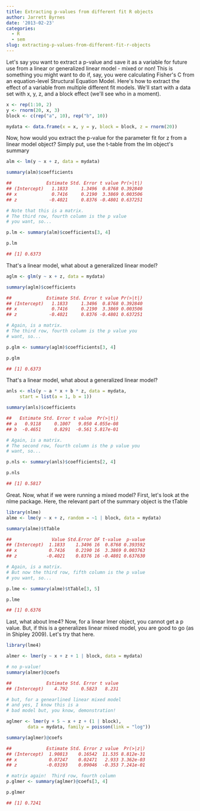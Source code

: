 ```yaml
---
title: Extracting p-values from different fit R objects
author: Jarrett Byrnes
date: '2013-02-23'
categories:
  - R
  - sem
slug: extracting-p-values-from-different-fit-r-objects
---
```


Let's say you want to extract a p-value and save it as a variable for future use from a linear or generalized linear model - mixed or non!  This is something you might want to do if, say, you were calculating Fisher's C from an equation-level Structural Equation Model.  Here's how to extract the effect of a variable from multiple different fit models.  We'll start with a data set with x, y, z, and a block effect (we'll see who in a moment).

```r
x <- rep(1:10, 2)
y <- rnorm(20, x, 3)
block <- c(rep("a", 10), rep("b", 10))

mydata <- data.frame(x = x, y = y, block = block, z = rnorm(20))
```

Now, how would you extract the p-value for the parameter fit for z from a linear model object?  Simply put, use the t-table from the lm object's summary

```r
alm <- lm(y ~ x + z, data = mydata)

summary(alm)$coefficients

##             Estimate Std. Error t value Pr(>|t|)
## (Intercept)   1.1833     1.3496  0.8768 0.392840
## x             0.7416     0.2190  3.3869 0.003506
## z            -0.4021     0.8376 -0.4801 0.637251

# Note that this is a matrix.
# The third row, fourth column is the p value
# you want, so...

p.lm <- summary(alm)$coefficients[3, 4]

p.lm

## [1] 0.6373
```

That's a linear model, what about a generalized linear model?

```r
aglm <- glm(y ~ x + z, data = mydata)

summary(aglm)$coefficients

##             Estimate Std. Error t value Pr(>|t|)
## (Intercept)   1.1833     1.3496  0.8768 0.392840
## x             0.7416     0.2190  3.3869 0.003506
## z            -0.4021     0.8376 -0.4801 0.637251

# Again, is a matrix.
# The third row, fourth column is the p value you
# want, so...

p.glm <- summary(aglm)$coefficients[3, 4]

p.glm

## [1] 0.6373
```

That's a linear model, what about a generalized linear model?

```r
anls <- nls(y ~ a * x + b * z, data = mydata,
     start = list(a = 1, b = 1))

summary(anls)$coefficients

##   Estimate Std. Error t value  Pr(>|t|)
## a   0.9118     0.1007   9.050 4.055e-08
## b  -0.4651     0.8291  -0.561 5.817e-01

# Again, is a matrix.
# The second row, fourth column is the p value you
# want, so...

p.nls <- summary(anls)$coefficients[2, 4]

p.nls

## [1] 0.5817
```

Great.  Now, what if we were running a mixed model?  First, let's look at the nlme package. Here, the relevant part of the summary object is the tTable

```r
library(nlme)
alme <- lme(y ~ x + z, random = ~1 | block, data = mydata)

summary(alme)$tTable

##               Value Std.Error DF t-value  p-value
## (Intercept)  1.1833    1.3496 16  0.8768 0.393592
## x            0.7416    0.2190 16  3.3869 0.003763
## z           -0.4021    0.8376 16 -0.4801 0.637630

# Again, is a matrix.
# But now the third row, fifth column is the p value
# you want, so...

p.lme <- summary(alme)$tTable[3, 5]

p.lme

## [1] 0.6376
```

Last, what about lme4?  Now, for a linear lmer object, you cannot get a p value.  But, if this is a generalizes linear mixed model, you are good to go (as in Shipley 2009).  Let's try that here.

```r
library(lme4)

almer <- lmer(y ~ x + z + 1 | block, data = mydata)

# no p-value!
summary(almer)@coefs

##             Estimate Std. Error t value
## (Intercept)    4.792     0.5823   8.231

# but, for a genearlined linear mixed model
# and yes, I know this is a
# bad model but, you know, demonstration!

aglmer <- lmer(y + 5 ~ x + z + (1 | block),
        data = mydata, family = poisson(link = "log"))

summary(aglmer)@coefs

##             Estimate Std. Error z value  Pr(>|z|)
## (Intercept)  1.90813    0.16542  11.535 8.812e-31
## x            0.07247    0.02471   2.933 3.362e-03
## z           -0.03193    0.09046  -0.353 7.241e-01

# matrix again!  Third row, fourth column
p.glmer <- summary(aglmer)@coefs[3, 4]

p.glmer

## [1] 0.7241
```

